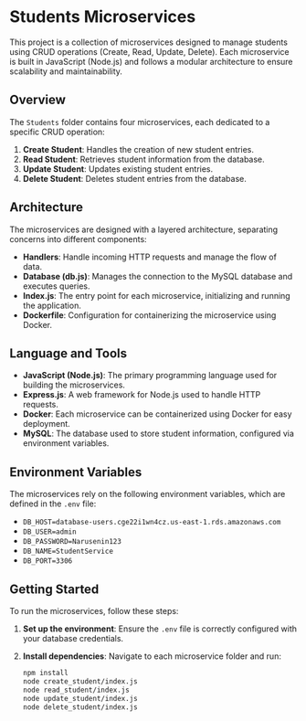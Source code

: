 # Students Microservices

This project is a collection of microservices designed to manage students using CRUD operations (Create, Read, Update, Delete). Each microservice is built in JavaScript (Node.js) and follows a modular architecture to ensure scalability and maintainability.

## Overview

The `Students` folder contains four microservices, each dedicated to a specific CRUD operation:

1. **Create Student**: Handles the creation of new student entries.
2. **Read Student**: Retrieves student information from the database.
3. **Update Student**: Updates existing student entries.
4. **Delete Student**: Deletes student entries from the database.

## Architecture

The microservices are designed with a layered architecture, separating concerns into different components:

- **Handlers**: Handle incoming HTTP requests and manage the flow of data.
- **Database (db.js)**: Manages the connection to the MySQL database and executes queries.
- **Index.js**: The entry point for each microservice, initializing and running the application.
- **Dockerfile**: Configuration for containerizing the microservice using Docker.

## Language and Tools

- **JavaScript (Node.js)**: The primary programming language used for building the microservices.
- **Express.js**: A web framework for Node.js used to handle HTTP requests.
- **Docker**: Each microservice can be containerized using Docker for easy deployment.
- **MySQL**: The database used to store student information, configured via environment variables.

## Environment Variables

The microservices rely on the following environment variables, which are defined in the `.env` file:

- `DB_HOST=database-users.cge22i1wn4cz.us-east-1.rds.amazonaws.com`
- `DB_USER=admin`
- `DB_PASSWORD=Narusenin123`
- `DB_NAME=StudentService`
- `DB_PORT=3306`

## Getting Started

To run the microservices, follow these steps:

1. **Set up the environment**: Ensure the `.env` file is correctly configured with your database credentials.
2. **Install dependencies**: Navigate to each microservice folder and run:

   ```bash
   npm install
   node create_student/index.js
   node read_student/index.js
   node update_student/index.js
   node delete_student/index.js